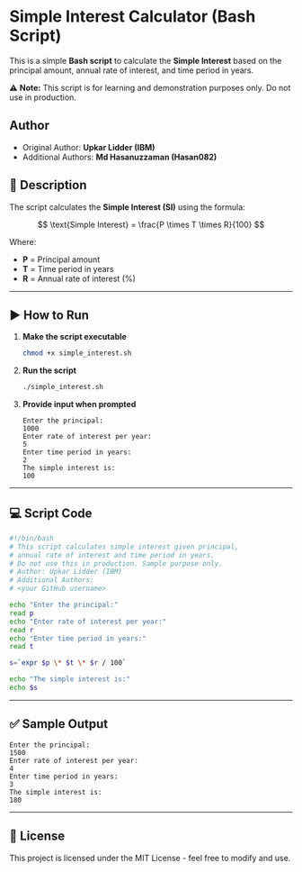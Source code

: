 # Simple Interest Calculator (Bash Script)

This is a simple **Bash script** to calculate the **Simple Interest** based on the principal amount, annual rate of interest, and time period in years.

⚠ **Note:** This script is for learning and demonstration purposes only. Do not use in production.


## **Author**

* Original Author: **Upkar Lidder (IBM)**
* Additional Authors: **Md Hasanuzzaman (Hasan082)**


## 📝 **Description**

The script calculates the **Simple Interest (SI)** using the formula:

$$
\text{Simple Interest} = \frac{P \times T \times R}{100}
$$

Where:

* **P** = Principal amount
* **T** = Time period in years
* **R** = Annual rate of interest (%)

---

## ▶ **How to Run**

1. **Make the script executable**

   ```bash
   chmod +x simple_interest.sh
   ```

2. **Run the script**

   ```bash
   ./simple_interest.sh
   ```

3. **Provide input when prompted**

   ```
   Enter the principal:
   1000
   Enter rate of interest per year:
   5
   Enter time period in years:
   2
   The simple interest is:
   100
   ```

---

## 💻 **Script Code**

```bash
#!/bin/bash
# This script calculates simple interest given principal,
# annual rate of interest and time period in years.
# Do not use this in production. Sample purpose only.
# Author: Upkar Lidder (IBM)
# Additional Authors:
# <your GitHub username>

echo "Enter the principal:"
read p
echo "Enter rate of interest per year:"
read r
echo "Enter time period in years:"
read t

s=`expr $p \* $t \* $r / 100`

echo "The simple interest is:"
echo $s
```

---

## ✅ **Sample Output**

```
Enter the principal:
1500
Enter rate of interest per year:
4
Enter time period in years:
3
The simple interest is:
180
```

---

## 📄 **License**

This project is licensed under the MIT License - feel free to modify and use.
